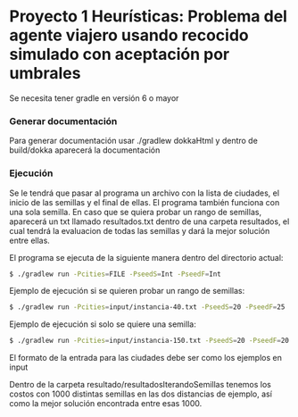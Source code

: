 # Proyecto 1 Heurísticas: Problema del agente viajero usando recocido simulado con aceptación por umbrales

Se necesita tener gradle en versión 6 o mayor


### Generar documentación
Para generar documentación usar ./gradlew dokkaHtml y dentro de build/dokka aparecerá la documentación

### Ejecución
Se le tendrá que pasar al programa un archivo con la lista de ciudades, el inicio de las semillas y el final de ellas. 
El programa también funciona con una sola semilla.
En caso que se quiera probar un rango de semillas, aparecerá un txt llamado resultados.txt dentro de una carpeta resultados, el cual tendrá la evaluacion de todas las semillas y dará la mejor solución entre ellas.


El programa se ejecuta de la siguiente manera dentro del directorio actual:

```bash
$ ./gradlew run -Pcities=FILE -PseedS=Int -PseedF=Int
```

Ejemplo de ejecución si se quieren probar un rango de semillas:
```bash
$ ./gradlew run -Pcities=input/instancia-40.txt -PseedS=20 -PseedF=25
```
Ejemplo de ejecución si solo se quiere una semilla:
```bash
$ ./gradlew run -Pcities=input/instancia-150.txt -PseedS=20 -PseedF=20
```

El formato de la entrada para las ciudades debe ser como los ejemplos en input

Dentro de la carpeta resultado/resultadosIterandoSemillas tenemos los costos con 1000 distintas semillas en las dos distancias de ejemplo, así como la mejor solución encontrada entre esas 1000.
